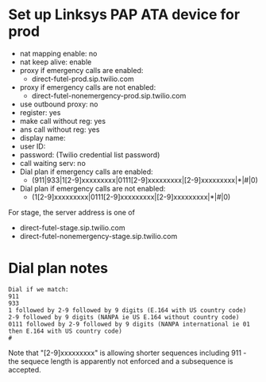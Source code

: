 # Set up Linksys PAP ATA device for prod

- nat mapping enable: no
- nat keep alive: enable
- proxy if emergency calls are enabled:
  - direct-futel-prod.sip.twilio.com
- proxy if emergency calls are not enabled:  
  - direct-futel-nonemergency-prod.sip.twilio.com
- use outbound proxy: no
- register: yes
- make call without reg: yes
- ans call without reg: yes
- display name: <extension>
- user ID: <extension>
- password: (Twilio credential list password)
- call waiting serv: no
- Dial plan if emergency calls are enabled:
  - (911|933|1[2-9]xxxxxxxxx|0111[2-9]xxxxxxxxx|[2-9]xxxxxxxxx|*|#|0)
- Dial plan if emergency calls are not enabled:
  - (1[2-9]xxxxxxxxx|0111[2-9]xxxxxxxxx|[2-9]xxxxxxxxx|*|#|0)

For stage, the server address is one of
  - direct-futel-stage.sip.twilio.com
  - direct-futel-nonemergency-stage.sip.twilio.com

# Dial plan notes

    Dial if we match:
    911
    933
    1 followed by 2-9 followed by 9 digits (E.164 with US country code)
    2-9 followed by 9 digits (NANPA ie US E.164 without country code)
    0111 followed by 2-9 followed by 9 digits (NANPA international ie 01 then E.164 with US country code)
    #

Note that "[2-9]xxxxxxxxx" is allowing shorter sequences including 911 - the sequece length is apparently not enforced and a subsequence is accepted.
